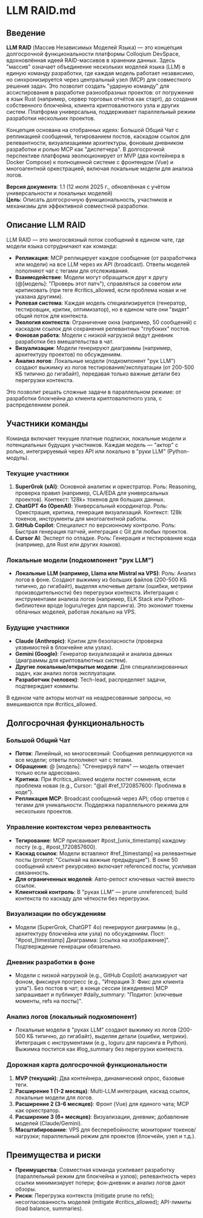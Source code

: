 # LLM RAID.md

## Введение

**LLM RAID** (Массив Независимых Моделей Языка) — это концепция долгосрочной функциональности платформы Colloqium DevSpace, вдохновлённая идеей RAID-массивов в хранении данных. Здесь "массив" означает объединение нескольких моделей языка (LLM) в единую команду разработки, где каждая модель работает независимо, но синхронизируется через центральный узел (MCP) для совместного решения задач. Это позволит создать "ударную команду" для ассистирования в разработке разнообразных проектов: от погружения в язык Rust (например, сервер торговых отчётов как старт), до создания собственного блокчейна, клиента криптовалютного узла и других систем. Платформа универсальна, поддерживает параллельный режим разработки нескольких проектов.

Концепция основана на отобранных идеях: Большой Общий Чат с репликацией сообщений, тегированием постов, каскадом ссылок для релевантности, визуализациями архитектуры, фоновым дневником разработки и ролью MCP как "диспетчера". В долгосрочной перспективе платформа эволюционирует от MVP (два контейнера в Docker Compose) к полноценной системе с фронтендом (Vue) и многоагентной оркестрацией, включая локальные модели для анализа логов.

**Версия документа**: 1.1 (12 июля 2025 г., обновлённая с учётом универсальности и локальных моделей)  
**Цель**: Описать долгосрочную функциональность, участников и механизмы для эффективной совместной разработки.

## Описание LLM RAID

LLM RAID — это многосвязный поток сообщений в едином чате, где модели языка сотрудничают как команда:
- **Репликация**: MCP реплицирует каждое сообщение (от разработчика или модели) на все LLM через их API (broadcast). Ответы моделей пополняют чат с тегами для отслеживания.
- **Взаимодействие**: Модели могут обращаться друг к другу (@[модель]: "Проверь этот патч"), справляться за советом или критиковать (при теге #critics_allowed, если проблема новая и не указана другими).
- **Ролевая система**: Каждая модель специализируется (генератор, тестировщик, критик, оптимизатор), но в едином чате они "видят" общий поток для контекста.
- **Экология контекста**: Ограничение окна (например, 50 сообщений) с каскадом ссылок для сохранения релевантных "глубоких" постов.
- **Фоновая работа**: Модели с низкой нагрузкой ведут дневник разработки без вмешательства в чат.
- **Визуализации**: Модели генерируют диаграммы (например, архитектуру проектов) по обсуждениям.
- **Анализ логов**: Локальные модели (подкомпонент "рук LLM") создают выжимку из логов тестирования/эксплуатации (от 200-500 КБ типично до гигабайт), передавая только важные детали без перегрузки контекста.

Это позволит решать сложные задачи в параллельном режиме: от разработки блокчейна до клиента криптовалютного узла, с распределением ролей.

## Участники команды

Команда включает текущие платные подписки, локальные модели и потенциальных будущих участников. Каждая модель — "актор" с ролью, интегрируемый через API или локально в "руки LLM" (Python-модуль).

### Текущие участники
1. **SuperGrok (xAI)**: Основной аналитик и оркестратор. Роль: Reasoning, проверка правил (например, CLA/EDA для универсальных проектов). Контекст: 128k+ токенов для больших данных.
2. **ChatGPT 4o (OpenAI)**: Универсальный координатор. Роль: Оркестрация, критика, генерация визуализаций. Контекст: 128k токенов, инструменты для многоагентной работы.
3. **GitHub Copilot**: Специалист по версионному контролю. Роль: Быстрая генерация патчей, интеграция с Git для любых проектов.
4. **Cursor AI**: Эксперт по отладке. Роль: Генерация и тестирование кода (например, для Rust или других языков).

### Локальные модели (подкомпонент "рук LLM")
- **Локальные LLM (например, Llama или Mistral на VPS)**: Роль: Анализ логов в фоне. Создают выжимку из больших файлов (200-500 КБ типично, до гигабайт), выделяя ключевые детали (ошибки, метрики производительности) без перегрузки контекста. Интеграция с инструментами анализа логов (например, ELK Stack или Python-библиотеки вроде loguru/regex для парсинга). Это экономит токены облачных моделей, работая локально на VPS.

### Будущие участники
- **Claude (Anthropic)**: Критик для безопасности (проверка уязвимостей в блокчейне или узлах).
- **Gemini (Google)**: Генератор визуализаций и анализа данных (диаграммы для криптовалютных систем).
- **Другие локальные/открытые модели**: Для специализированных задач, как анализ логов эксплуатации.
- **Разработчик (человек)**: Tech-lead, распределяет задачи, подтверждает коммиты.

В едином чате акторы молчат на неадресованные запросы, но вмешиваются при #critics_allowed.

## Долгосрочная функциональность

### Большой Общий Чат
- **Поток**: Линейный, но многосвязный: Сообщения реплицируются на все модели; ответы пополняют чат с тегами.
- **Обращения**: @ [модель]: "Сгенерируй патч" — модель отвечает только если адресовано.
- **Критика**: При #critics_allowed модели постят сомнения, если проблема новая (e.g., Cursor: "@all #ref_1720857600: Проблема в коде").
- **Репликация MCP**: Broadcast сообщений через API; сбор ответов с тегами для уникальности. Поддержка параллельного режима для нескольких проектов.

### Управление контекстом через релевантность
- **Тегирование**: MCP присваивает #post_[unix_timestamp] каждому посту (e.g., #post_1720857600).
- **Каскад ссылок**: Модели вставляют #ref_[timestamp] на релевантные посты (prompt: "Ссылкай на важные предыдущие"). В окне 50 сообщений клиент рекурсивно включает referenced посты, усиливая связанность.
- **Для ограниченных моделей**: Авто-репост ключевых частей вместо ссылок.
- **Клиентский контроль**: В "руках LLM" — prune unreferenced; build контекста по каскаду для чёткости без перегрузки.

### Визуализации по обсуждениям
- Модели (SuperGrok, ChatGPT 4o) генерируют диаграммы (e.g., архитектуру блокчейна или узла) по обсуждениям. Пост: "#post_[timestamp] Диаграмма: [ссылка на изображение]". Подтверждение генерации обязательно.

### Дневник разработки в фоне
- Модели с низкой нагрузкой (e.g., GitHub Copilot) анализируют чат фоном, фиксируя прогресс (e.g., "Итерация 3: Фикс для клиента узла"). Без постов в чат; в конце сессии (ежедневно) MCP запрашивает и публикует #daily_summary: "Подитог: [ключевые моменты, refs на посты]".

### Анализ логов (локальный подкомпонент)
- Локальные модели в "руках LLM" создают выжимку из логов (200-500 КБ типично, до гигабайт), выделяя детали (ошибки, метрики). Интеграция с инструментами (e.g., loguru для парсинга в Python). Выжимка постится как #log_summary без перегрузки контекста.

### Дорожная карта долгосрочной функциональности
1. **MVP (текущий)**: Два контейнера, динамический опрос, базовые теги.
2. **Расширение 1 (1-2 месяца)**: Multi-LLM интеграция, каскад ссылок, локальные модели для логов.
3. **Расширение 2 (3-6 месяцев)**: Фронт (Vue) для единого чата; MCP как оркестратор.
4. **Расширение 3 (6+ месяцев)**: Визуализации, дневник; добавление моделей (Claude/Gemini).
5. **Масштабирование**: VPS для бесперебойности; мониторинг токенов/нагрузки; параллельный режим для проектов (блокчейн, узел и т.д.).

## Преимущества и риски
- **Преимущества**: Совместная команда усиливает разработку (параллельный режим для блокчейна и узлов); релевантность через ссылки минимизирует потери; фон-дневник и анализ логов дают обзоры.
- **Риски**: Перегрузка контекста (mitigate prune по refs); несогласованность моделей (mitigate #critics_allowed); API-лимиты (load balance, summaries).
